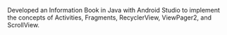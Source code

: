 Developed an Information Book in Java with Android Studio to implement the concepts of Activities, Fragments, RecyclerView, ViewPager2, and ScrollView.
